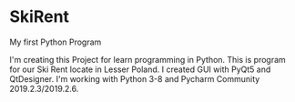 # SkiRent
My first Python Program

I'm creating this Project for learn programming in Python.
This is program for our Ski Rent locate in Lesser Poland.
I created GUI with PyQt5 and QtDesigner.
I'm working with Python 3-8 and Pycharm Community 2019.2.3/2019.2.6.

